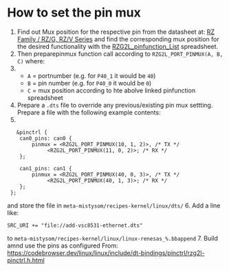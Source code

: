 # How to set the pin mux

1. Find out Mux position for the respective pin from the datasheet at: [RZ Family / RZ/G, RZ/V Series](../files/datasheets/r01uh0964ej0110-rzg2l-RTK9744L23C01000BE.pdf) and find the corresponding mux position for the desired functionality with the [RZG2L_pinfunction_List](../files/datasheets/RZG2L_pinfunction_List_r1.1.xlsx) spreadsheet.
2. Then preparepinmux function call according to `RZG2L_PORT_PINMUX(A, B, C)` where:
3. * `A` = portnumber (e.g. for `P40_1` it would be `40`)
   * `B` = pin number (e.g. for `P40_0` it would be `0`)
   * `C` = mux position according to hte  abolve linked pinfunction spreadsheet
4. Prepare a `.dts` file to override any previous/existing pin mux settting. Prepare a file with the following example contents:
5.
```
   &pinctrl {
	can0_pins: can0 {
		pinmux = <RZG2L_PORT_PINMUX(10, 1, 2)>, /* TX */
			 <RZG2L_PORT_PINMUX(11, 0, 2)>; /* RX */
	};

	can1_pins: can1 {
		pinmux = <RZG2L_PORT_PINMUX(40, 0, 3)>, /* TX */
			 <RZG2L_PORT_PINMUX(40, 1, 3)>; /* RX */
	};
 };
  ```
  and store the file in `meta-mistysom/recipes-kernel/linux/dts/`
6. Add a line like:
```
SRC_URI += "file://add-vsc8531-ethernet.dts"
```
to `meta-mistysom/recipes-kernel/linux/linux-renesas_%.bbappend`
7. Build amnd use the pins as configured
From: https://codebrowser.dev/linux/linux/include/dt-bindings/pinctrl/rzg2l-pinctrl.h.html
